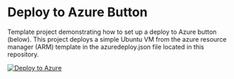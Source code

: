  # Deploy to Azure Button

Template project demonstrating how to set up a deploy to Azure button (below). This project deploys a simple Ubuntu VM from the azure resource manager (ARM) template in the azuredeploy.json file located in this repository. 

[![Deploy to Azure](https://azuredeploy.net/deploybutton.png)](https://azuredeploy.net/)
